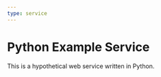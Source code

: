 ```yaml
---
type: service
---
```


# Python Example Service

This is a hypothetical web service written in Python.
